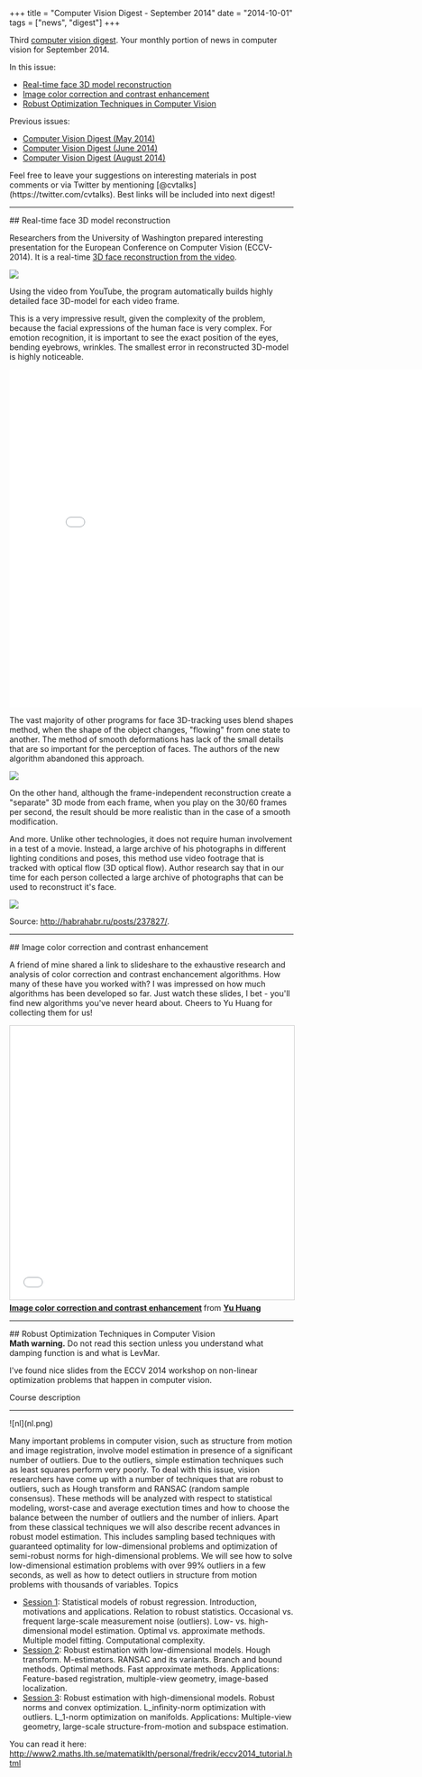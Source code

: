+++
title =  "Computer Vision Digest - September 2014"
date = "2014-10-01"
tags =  ["news", "digest"]
+++

Third [computer vision digest][digests]. Your monthly portion of news in computer vision for September 2014.

In this issue:
 - [Real-time face 3D model reconstruction](#1)
 - [Image color correction and contrast enhancement](#1)
 - [Robust Optimization Techniques in Computer Vision](#3)
 
Previous issues:
 - [Computer Vision Digest (May 2014)](/articles/2014-05-computer-vision-digest/)
 - [Computer Vision Digest (June 2014)](/articles/2014-06-computer-vision-digest/)
 - [Computer Vision Digest (August 2014)](/articles/computer-vision-digest-august-2014/)

 
<div class="alert alert-info" role="alert">
Feel free to leave your suggestions on interesting materials in post comments 
or via Twitter by mentioning [@cvtalks](https://twitter.com/cvtalks). 
Best links will be included into next digest!
</div>


<span class="more clearfix" />


<hr />
<a name="1"></a>
## Real-time face 3D model reconstruction

Researchers from the University of Washington prepared interesting presentation for the European Conference on Computer Vision (ECCV-2014). It is a real-time [3D face reconstruction from the video][face].

![](15a03e37860948f9b2c4925b3c311c45.jpg)

Using the video from YouTube, the program automatically builds highly detailed face 3D-model for each video frame. 

This is a very impressive result, given the complexity of the problem, because the facial expressions of the human face is very complex. For emotion recognition, it is important to see the exact position of the eyes, bending eyebrows, wrinkles. The smallest error in reconstructed 3D-model is highly noticeable.

<iframe width="800" height="600" src="//www.youtube.com/embed/C1iLVAUiC7s" frameborder="0" allowfullscreen></iframe>

The vast majority of other programs for face 3D-tracking uses blend shapes method, when the shape of the object changes, "flowing" from one state to another. The method of smooth deformations has lack of the small details that are so important for the perception of faces. The authors of the new algorithm abandoned this approach.

![](2639b10e54684d11b684d3257c8f400c.jpg)

On the other hand, although the frame-independent reconstruction create a "separate" 3D mode from each frame, when you play on the 30/60 frames per second, the result should be more realistic than in the case of a smooth modification. 

And more. Unlike other technologies, it does not require human involvement in a test of a movie. Instead, a large archive of his photographs in different lighting conditions and poses, this method use video footrage that is tracked with optical flow (3D optical flow). Author research say that in our time for each person collected a large archive of photographs that can be used to reconstruct it's face.

![](28b4d17c1c65450faa683cc1afeddd89.jpg)

Source: http://habrahabr.ru/posts/237827/.

<hr />
<a name="2"></a>
## Image color correction and contrast enhancement

A friend of mine shared a link to slideshare to the exhaustive research and analysis of color correction and contrast enchancement algorithms. How many of these have you worked with? I was impressed on how much algorithms has been developed so far. Just watch these slides, I bet - you'll find new algorithms you've never heard about. Cheers to Yu Huang for collecting them for us!

<iframe src="//www.slideshare.net/slideshow/embed_code/28271598?rel=0" width="597" height="486" frameborder="0" marginwidth="0" marginheight="0" scrolling="no" style="border:1px solid #CCC; border-width:1px; margin-bottom:5px; max-width: 100%;" allowfullscreen> </iframe> <div style="margin-bottom:5px"> <strong> <a href="https://www.slideshare.net/yuhuang/image-color-correction-contrast-adjustment" title="Image color correction and contrast enhancement" target="_blank">Image color correction and contrast enhancement</a> </strong> from <strong><a href="http://www.slideshare.net/yuhuang" target="_blank">Yu Huang</a></strong> </div>

<hr />
<a name="3"></a>
## Robust Optimization Techniques in Computer Vision

<div class="alert alert-danger" role="alert">
    <strong>Math warning.</strong> Do not read this section unless you understand what damping function is and what is LevMar.
</div>


I've found nice slides from the ECCV 2014 workshop on non-linear optimization problems that happen in computer vision.

Course description
__________________


<div class="pull-left">
![nl](nl.png)
</div>

Many important problems in computer vision, such as structure from motion and image registration, involve model estimation in presence of a significant number of outliers. Due to the outliers, simple estimation techniques such as least squares perform very poorly. To deal with this issue, vision researchers have come up with a number of techniques that are robust to outliers, such as Hough transform and RANSAC (random sample consensus). These methods will be analyzed with respect to statistical modeling, worst-case and average exectution times and how to choose the balance between the number of outliers and the number of inliers. Apart from these classical techniques we will also describe recent advances in robust model estimation. This includes sampling based techniques with guaranteed optimality for low-dimensional problems and optimization of semi-robust norms for high-dimensional problems. We will see how to solve low-dimensional estimation problems with over 99% outliers in a few seconds, as well as how to detect outliers in structure from motion problems with thousands of variables.
Topics

 - [Session 1][s1]: Statistical models of robust regression. Introduction, motivations and applications. Relation to robust statistics. Occasional vs. frequent large-scale measurement noise (outliers). Low- vs. high-dimensional model estimation. Optimal vs. approximate methods. Multiple model fitting. Computational complexity.
 - [Session 2][s2]: Robust estimation with low-dimensional models. Hough transform. M-estimators. RANSAC and its variants. Branch and bound methods. Optimal methods. Fast approximate methods. Applications: Feature-based registration, multiple-view geometry, image-based localization.
 - [Session 3][s3]: Robust estimation with high-dimensional models. Robust norms and convex optimization. L_infinity-norm optimization with outliers. L_1-norm optimization on manifolds. Applications: Multiple-view geometry, large-scale structure-from-motion and subspace estimation.

You can read it here: http://www2.maths.lth.se/matematiklth/personal/fredrik/eccv2014_tutorial.html

 [digests]: /tags/digest.html
 [face]: http://grail.cs.washington.edu/projects/totalmoving/
 [s1]: http://www2.maths.lth.se/matematiklth/personal/fredrik/Session1.pdf
 [s2]: http://www2.maths.lth.se/matematiklth/personal/fredrik/Session2.pdf
 [s3]: http://www2.maths.lth.se/matematiklth/personal/fredrik/Session3.pdf
